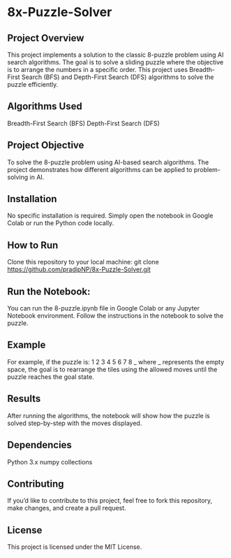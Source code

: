 # 8x-Puzzle-Solver
## Project Overview
This project implements a solution to the classic 8-puzzle problem using AI search algorithms. The goal is to solve a sliding puzzle where the objective is to arrange the numbers in a specific order. This project uses Breadth-First Search (BFS) and Depth-First Search (DFS) algorithms to solve the puzzle efficiently.

## Algorithms Used
Breadth-First Search (BFS)
Depth-First Search (DFS)

## Project Objective
To solve the 8-puzzle problem using AI-based search algorithms.
The project demonstrates how different algorithms can be applied to problem-solving in AI.

## Installation
No specific installation is required. Simply open the notebook in Google Colab or run the Python code locally.

## How to Run
Clone this repository to your local machine:
  git clone https://github.com/pradipNP/8x-Puzzle-Solver.git

## Run the Notebook:
You can run the 8-puzzle.ipynb file in Google Colab or any Jupyter Notebook environment.
Follow the instructions in the notebook to solve the puzzle.

## Example
For example, if the puzzle is:
1 2 3
4 5 6
7 8 _
where _ represents the empty space, the goal is to rearrange the tiles using the allowed moves until the puzzle reaches the goal state.

## Results
After running the algorithms, the notebook will show how the puzzle is solved step-by-step with the moves displayed.

## Dependencies
Python 3.x
numpy
collections

## Contributing
If you’d like to contribute to this project, feel free to fork this repository, make changes, and create a pull request.

## License
This project is licensed under the MIT License.

